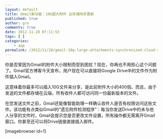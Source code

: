 ```yaml
---
layout: default
title: Gmail新功能：10G超大附件 云存储同步更新
published: true
author: gro
comments: true
date: 2012-11-28 07:11:53
tags: [ ]
categories:
    - app
permalink: /2012/11/28/gmail-10g-large-attachments-synchronized-cloud-storage.html
---
```

你是否曾因为Gmail的附件大小限制而受到困扰？现在，你再也不用担心这个问题了。Gmail官方博客今天宣布，用户现在可以直接将Google Drive中的文件作为附件插入Gmail。

这意味着你最多可以插入10G文件来分享，是此前附件大小的400倍。而且，由于发送的文件都存储在云端，所有收件人都可访问同一份最新版本的文件。

在您发送文件之前，Gmail还能像智能助理一样确认收件人是否有权限访问这些文件。该功能有点类似Gmail的“遗忘附件检测程序”：每当你发送Drive中的未与他人分享的文件时，Gmail会提示您是否更改文件设置，所有操作都无需离开Gmail窗口。你甚至还可以将Drive链接直接插入邮件。

[imagebrowser id=1]

&nbsp;
